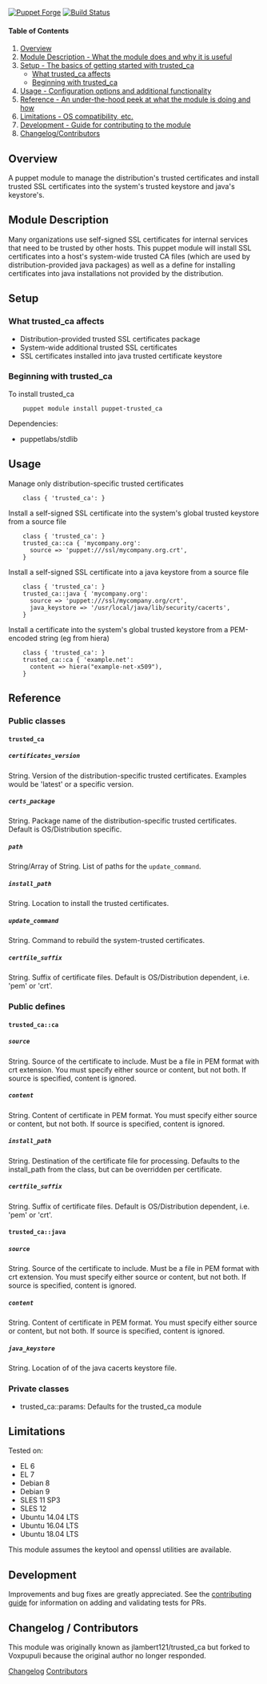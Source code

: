 [![Puppet Forge](https://img.shields.io/puppetforge/v/puppet/trusted_ca.svg)](https://forge.puppetlabs.com/puppet/trusted_ca)
[![Build Status](https://travis-ci.org/voxpupuli/puppet-trusted_ca.png?branch=master)](https://travis-ci.org/voxpupuli/puppet-trusted_ca)

#### Table of Contents

1. [Overview](#overview)
2. [Module Description - What the module does and why it is useful](#module-description)
3. [Setup - The basics of getting started with trusted_ca](#setup)
    * [What trusted_ca affects](#what-trusted_ca-affects)
    * [Beginning with trusted_ca](#beginning-with-trusted_ca)
4. [Usage - Configuration options and additional functionality](#usage)
5. [Reference - An under-the-hood peek at what the module is doing and how](#reference)
6. [Limitations - OS compatibility, etc.](#limitations)
7. [Development - Guide for contributing to the module](#development)
8. [Changelog/Contributors](#changelog-contributors)

## Overview

A puppet module to manage the distribution's trusted certificates and install trusted SSL certificates into the system's trusted keystore and java's keystore's.

## Module Description

Many organizations use self-signed SSL certificates for internal services that need to be trusted by other hosts.  This puppet module will install SSL certificates into a host's system-wide trusted CA files (which are used by distribution-provided java packages) as well as a define for installing certificates into java installations not provided by the distribution.

## Setup

### What trusted_ca affects

* Distribution-provided trusted SSL certificates package
* System-wide additional trusted SSL certificates
* SSL certificates installed into java trusted certificate keystore

### Beginning with trusted_ca

To install trusted_ca

```
    puppet module install puppet-trusted_ca
```

Dependencies:

* puppetlabs/stdlib

## Usage

Manage only distribution-specific trusted certificates

```puppet
    class { 'trusted_ca': }
```

Install a self-signed SSL certificate into the system's global trusted keystore from a source file

```puppet
    class { 'trusted_ca': }
    trusted_ca::ca { 'mycompany.org':
      source => 'puppet:///ssl/mycompany.org.crt',
    }
```

Install a self-signed SSL certificate into a java keystore from a source file

```puppet
    class { 'trusted_ca': }
    trusted_ca::java { 'mycompany.org':
      source => 'puppet:///ssl/mycompany.org/crt',
      java_keystore => '/usr/local/java/lib/security/cacerts',
    }
```

Install a certificate into the system's global trusted keystore from a PEM-encoded string (eg from hiera)

```puppet
    class { 'trusted_ca': }
    trusted_ca::ca { 'example.net':
      content => hiera("example-net-x509"),
    }
```

## Reference

### Public classes

#### `trusted_ca`

##### `certificates_version`

String.  Version of the distribution-specific trusted certificates.  Examples would be 'latest' or a specific version.

##### `certs_package`

String.  Package name of the distribution-specific trusted certificates. Default is OS/Distribution specific.

##### `path`

String/Array of String.  List of paths for the `update_command`.

##### `install_path`

String.  Location to install the trusted certificates.

##### `update_command`

String.  Command to rebuild the system-trusted certificates.

##### `certfile_suffix`

String.  Suffix of certificate files. Default is OS/Distribution dependent, i.e. 'pem' or 'crt'.

### Public defines

#### `trusted_ca::ca`

##### `source`

String.  Source of the certificate to include.  Must be a file in PEM format with crt extension.
You must specify either source or content, but not both. If source is specified, content is ignored.

##### `content`

String.  Content of certificate in PEM format.
You must specify either source or content, but not both. If source is specified, content is ignored.

##### `install_path`

String.  Destination of the certificate file for processing.  Defaults to the install_path from the class, but can be overridden per certificate.

##### `certfile_suffix`

String.  Suffix of certificate files. Default is OS/Distribution dependent, i.e. 'pem' or 'crt'.

#### `trusted_ca::java`

##### `source`

String.  Source of the certificate to include.  Must be a file in PEM format with crt extension.
You must specify either source or content, but not both. If source is specified, content is ignored.

##### `content`

String.  Content of certificate in PEM format.
You must specify either source or content, but not both. If source is specified, content is ignored.

##### `java_keystore`

String.  Location of of the java cacerts keystore file.

### Private classes

* trusted_ca::params: Defaults for the trusted_ca module

## Limitations

Tested on:
* EL 6
* EL 7
* Debian 8
* Debian 9
* SLES 11 SP3
* SLES 12
* Ubuntu 14.04 LTS
* Ubuntu 16.04 LTS
* Ubuntu 18.04 LTS

This module assumes the keytool and openssl utilities are available.

## Development

Improvements and bug fixes are greatly appreciated.  See the [contributing guide](https://github.com/voxpupuli/puppet-trusted_ca/blob/master/CONTRIBUTING.md) for
information on adding and validating tests for PRs.

## Changelog / Contributors

This module was originally known as jlambert121/trusted_ca but forked to Voxpupuli because the original author no longer responded.

[Changelog](https://github.com/voxpupuli/puppet-trusted_ca/blob/master/CHANGELOG)
[Contributors](https://github.com/voxpupuli/trusted_ca/graphs/contributors)
